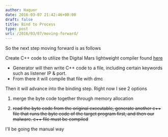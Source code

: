```yaml
---
author: Haquor
date: 2016-03-07 21:42:46+00:00
draft: false
title: Bind to Process 
type: post
url: /2016/03/07/moving-forward/
---
```


So the next step moving forward is as follows

Create C++ code to utilize the Digital Mars lightweight compiler found [here](http://www.digitalmars.com/ctg/ctgCompilingCode.html)


* Generator will then write C++ code to a file, including certain keywords such as listener IP & port.
* From there it will compile that file with dmc

Then it will advance into the binding step.
Right now I see 2 options

1. merge the byte code together through memory allocation
<!--more-->
2. <del>read the byte code from the original executable, generate another c++ file that runs the byte code of the target program first, and then our malware. c++ file must be compiled</del>

I'll be going the manual way
